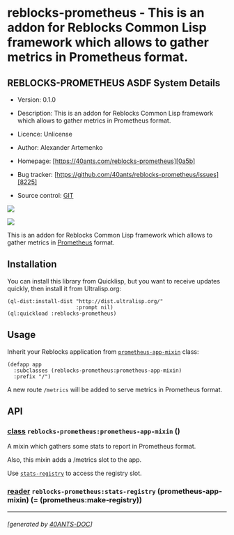 <a id="x-28REBLOCKS-PROMETHEUS-DOCS-2FINDEX-3A-40README-2040ANTS-DOC-2FLOCATIVES-3ASECTION-29"></a>

# reblocks-prometheus - This is an addon for Reblocks Common Lisp framework which allows to gather metrics in Prometheus format.

<a id="reblocks-prometheus-asdf-system-details"></a>

## REBLOCKS-PROMETHEUS ASDF System Details

* Version: 0.1.0

* Description: This is an addon for Reblocks Common Lisp framework which allows to gather metrics in Prometheus format.

* Licence: Unlicense

* Author: Alexander Artemenko

* Homepage: [https://40ants.com/reblocks-prometheus][0a5b]

* Bug tracker: [https://github.com/40ants/reblocks-prometheus/issues][8225]

* Source control: [GIT][d447]

[![](https://github-actions.40ants.com/40ants/reblocks-prometheus/matrix.svg?only=ci.run-tests)][1638]

![](http://quickdocs.org/badge/reblocks-prometheus.svg)

This is an addon for Reblocks Common Lisp framework which allows to gather
metrics in [Prometheus][df56] format.

<a id="x-28REBLOCKS-PROMETHEUS-DOCS-2FINDEX-3A-3A-40INSTALLATION-2040ANTS-DOC-2FLOCATIVES-3ASECTION-29"></a>

## Installation

You can install this library from Quicklisp, but you want to receive updates quickly, then install it from Ultralisp.org:

```
(ql-dist:install-dist "http://dist.ultralisp.org/"
                      :prompt nil)
(ql:quickload :reblocks-prometheus)
```
<a id="x-28REBLOCKS-PROMETHEUS-DOCS-2FINDEX-3A-3A-40USAGE-2040ANTS-DOC-2FLOCATIVES-3ASECTION-29"></a>

## Usage

Inherit your Reblocks application from [`prometheus-app-mixin`][1727] class:

```
(defapp app
  :subclasses (reblocks-prometheus:prometheus-app-mixin)
  :prefix "/")
```
A new route `/metrics` will be added to serve metrics in Prometheus format.

<a id="x-28REBLOCKS-PROMETHEUS-DOCS-2FINDEX-3A-3A-40API-2040ANTS-DOC-2FLOCATIVES-3ASECTION-29"></a>

## API

<a id="x-28REBLOCKS-PROMETHEUS-3APROMETHEUS-APP-MIXIN-20CLASS-29"></a>

### [class](7d1b) `reblocks-prometheus:prometheus-app-mixin` ()

A mixin which gathers some stats to report in Prometheus format.

Also, this mixin adds a /metrics slot to the app.

Use [`stats-registry`][ad09] to access the registry slot.

<a id="x-28REBLOCKS-PROMETHEUS-3ASTATS-REGISTRY-20-2840ANTS-DOC-2FLOCATIVES-3AREADER-20REBLOCKS-PROMETHEUS-3APROMETHEUS-APP-MIXIN-29-29"></a>

### [reader](236b) `reblocks-prometheus:stats-registry` (prometheus-app-mixin) (= (prometheus:make-registry))


[1727]: #x-28REBLOCKS-PROMETHEUS-3APROMETHEUS-APP-MIXIN-20CLASS-29
[ad09]: #x-28REBLOCKS-PROMETHEUS-3ASTATS-REGISTRY-20-2840ANTS-DOC-2FLOCATIVES-3AREADER-20REBLOCKS-PROMETHEUS-3APROMETHEUS-APP-MIXIN-29-29
[0a5b]: https://40ants.com/reblocks-prometheus
[d447]: https://github.com/40ants/reblocks-prometheus
[1638]: https://github.com/40ants/reblocks-prometheus/actions
[7d1b]: https://github.com/40ants/reblocks-prometheus/blob/444d234fea7efb0736987adcb0cd2a2b7d0eac4c/src/app.lisp#L31
[236b]: https://github.com/40ants/reblocks-prometheus/blob/444d234fea7efb0736987adcb0cd2a2b7d0eac4c/src/app.lisp#L32
[8225]: https://github.com/40ants/reblocks-prometheus/issues
[df56]: https://prometheus.io/

* * *
###### [generated by [40ANTS-DOC](https://40ants.com/doc/)]
